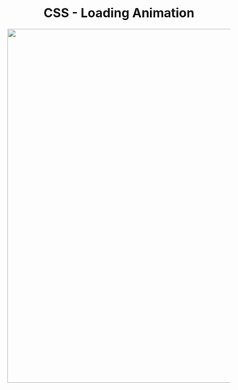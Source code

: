 <h1 align="center">
   CSS - Loading Animation
</h1>

<p align="center">
  <img src="https://github.com/ozkannbuyuk/css-exercises/assets/111967202/f89a6c7c-9741-4303-b962-d2c55dc5c53d" width="800" />
</p>
